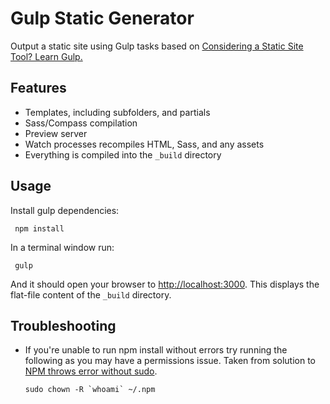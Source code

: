 Gulp Static Generator
=====================

Output a static site using Gulp tasks based on [Considering a Static Site Tool? Learn Gulp.](https://medium.com/objects-in-space/considering-a-static-site-tool-learn-gulp-2fd5f9821fc4)

## Features

- Templates, including subfolders, and partials
- Sass/Compass compilation
- Preview server
- Watch processes recompiles HTML, Sass, and any assets
- Everything is compiled into the `_build` directory

## Usage

Install gulp dependencies:

     npm install

In a terminal window run:

     gulp

And it should open your browser to  [http://localhost:3000](http://localhost:3000). This displays the flat-file content of the `_build` directory.

## Troubleshooting

- If you're unable to run npm install without errors try running the following as you may have a permissions issue. Taken from solution to [NPM throws error without sudo](http://stackoverflow.com/questions/16151018/npm-throws-error-without-sudo).

     ``sudo chown -R `whoami` ~/.npm``
